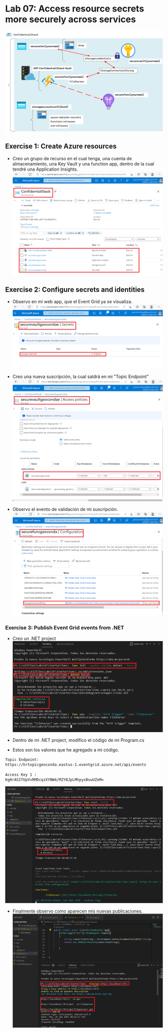 # Lab 07: Access resource secrets more securely across services
![architecture_09](ZZ-lab/Architecture_07.png)

## Exercise 1: Create Azure resources
* Creo un grupo de recurso en el cual tenga, una cuenta de almacenamiento, una Key Vault y una function app, dentro de la cual tendré una Application Insights.
![Lab0701](ZZ-lab/Lab0701.png)


## Exercise 2: Configure secrets and identities

* Observo en mi web app, que el Event Grid ya se visualiza. 
![Lab0702](ZZ-lab/Lab0702.png)

* Creo una nueva suscripción, la cual saldrá en mi "Topic Endpoint"
![Lab0703](ZZ-lab/Lab0703.png)

* Observo el evento de validación de mi suscripción.
![Lab0704](ZZ-lab/Lab0704.png)

### Exercise 3: Publish Event Grid events from .NET
* Creo un .NET project
![Lab0705](ZZ-lab/Lab0705.png)


 
* Dentro de mi .NET project, modifico el código de mi  Program.cs

 
 * Estos son los valores que he agregado a mi código.
 ```
Topic Endpoint:
https://hrtopicgeoconda.eastus-1.eventgrid.azure.net/api/events

Access Key 1 :
KgHrASIfUpVvRMDcqzXYNW4/MZY8JpLMhpyxBswUZeM=
```
![Lab0706](ZZ-lab/Lab0706.png)
* Finalmente observo como aparecen mis nuevas publicaciones.
![Lab0707](ZZ-lab/Lab0707.png)
